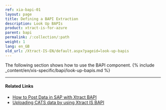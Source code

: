 ```yaml
---
ref: xia-bapi-01
layout: page
title: Defining a BAPI Extraction
description: Look Up BAPIs
product: xtract-is-for-azure
parent: bapi
permalink: /:collection/:path
weight: 1
lang: en_GB
old_url: /Xtract-IS-EN/default.aspx?pageid=look-up-bapis
---
```

The following section shows how to use the BAPI component.
{% include _content/en/xis-specific/bapi/look-up-bapis.md %}

****
#### Related Links
- [How to Post Data in SAP with Xtract BAPI](https://kb.theobald-software.com/xtract-is/xtract-is-report-postprocessing-in-ssis%20-%20Copy)
- [Uploading CATS data by using Xtract IS BAPI](https://kb.theobald-software.com/xtract-is/uploading-cats-data-by-using-xtract-is-bapi?fromSearch=true)
